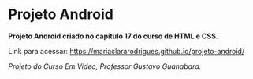 # Projeto Android

**Projeto Android criado no capitulo 17 do curso de HTML e CSS.**

Link para acessar: https://mariaclararodrigues.github.io/projeto-android/

*Projeto do Curso Em Vídeo, Professor Gustavo Guanabara.*
